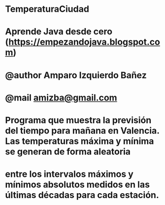 # TemperaturaCiudad
#
# Aprende Java desde cero (https://empezandojava.blogspot.com)
#
# @author Amparo Izquierdo Bañez
# @mail amizba@gmail.com
#
# Programa que muestra la previsión del tiempo para mañana en Valencia. Las temperaturas máxima y mínima se generan de forma aleatoria 
# entre los intervalos máximos y mínimos absolutos medidos en las últimas décadas para cada estación. 
